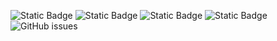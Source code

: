 ![Static Badge](https://img.shields.io/badge/blacklists-60-000000) ![Static Badge](https://img.shields.io/badge/blacklisted-3162460-cc0000) ![Static Badge](https://img.shields.io/badge/whitelisted-2244-00CC00) ![Static Badge](https://img.shields.io/badge/streaming_blacklist-28107-000000) ![GitHub issues](https://img.shields.io/github/issues/fabriziosalmi/blacklists)
